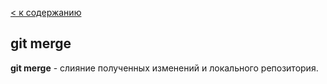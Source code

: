 [< к содержанию](./readme.md)

## git merge

**git merge** - слияние полученных изменений и локального репозитория.
